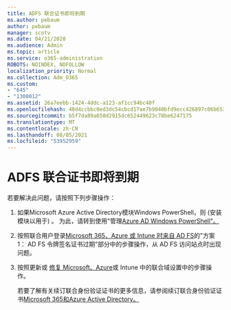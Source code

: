 ```yaml
---
title: ADFS 联合证书即将到期
ms.author: pebaum
author: pebaum
manager: scotv
ms.date: 04/21/2020
ms.audience: Admin
ms.topic: article
ms.service: o365-administration
ROBOTS: NOINDEX, NOFOLLOW
localization_priority: Normal
ms.collection: Adm_O365
ms.custom:
- "645"
- "1300012"
ms.assetid: 26a7eebb-1424-4ddc-a123-af1cc94bc40f
ms.openlocfilehash: 48d4ccbbc0ed3dc54cbcd17ae7b9040bfd9ecc426897c06b653bf40bc7d5e9b2
ms.sourcegitcommit: b5f7da89a650d2915dc652449623c78be6247175
ms.translationtype: MT
ms.contentlocale: zh-CN
ms.lasthandoff: 08/05/2021
ms.locfileid: "53952959"
---
```

# <a name="adfs-federation-certificate-expiring"></a>ADFS 联合证书即将到期

若要解决此问题，请按照下列步骤操作：
  
1. 如果Microsoft Azure Active Directory模块Windows PowerShell，则 (安装模块以用于) 。 为此，请转到使用"管理[Azure AD Windows PowerShell"。](https://aka.ms/aadposh)

2. 按照联合用户登录[Microsoft 365、Azure 或 Intune 时来自 AD FS](https://support.microsoft.com/help/2713898/there-was-a-problem-accessing-the-site-error-from-ad-fs-when-a-federat)的"方案 1： AD FS 令牌签名证书过期"部分中的步骤操作，从 AD FS 访问站点时出现问题。

3. 按照更新或 [修复 Microsoft、Azure](https://docs.microsoft.com/office365/troubleshoot/security/update-federated-domain-office-365)或 Intune 中的联合域设置中的步骤操作。

    若要了解有关续订联合身份验证证书的更多信息，请参阅续订联合身份验证证书[Microsoft 365和Azure Active Directory。](https://docs.microsoft.com/azure/active-directory/connect/active-directory-aadconnect-o365-certs)
